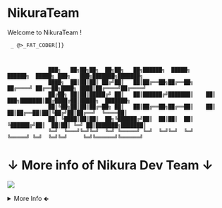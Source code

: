 # NikuraTeam
Welcome to NikuraTeam !


    
     _ @>_FAT_CODER[]}

                                    
                 
                 ███╗   ██╗██╗██╗  ██╗██╗   ██╗██████╗  █████╗      ██████╗  █████╗ ███╗   ███╗███████╗███████╗          
                 ████╗  ██║██║██║ ██╔╝██║   ██║██╔══██╗██╔══██╗    ██╔════╝ ██╔══██╗████╗ ████║██╔════╝██╔════╝
                 ██╔██╗ ██║██║█████╔╝ ██║   ██║██████╔╝███████║    ██║  ███╗███████║██╔████╔██║█████╗  ███████╗
                 ██║╚██╗██║██║██╔═██╗ ██║   ██║██╔══██╗██╔══██║    ██║   ██║██╔══██║██║╚██╔╝██║██╔══╝  ╚════██║
                 ██║ ╚████║██║██║  ██╗╚██████╔╝██║  ██║██║  ██║    ╚██████╔╝██║  ██║██║ ╚═╝ ██║███████╗███████║
                 ╚═╝  ╚═══╝╚═╝╚═╝  ╚═╝ ╚═════╝ ╚═╝  ╚═╝╚═╝  ╚═╝     ╚═════╝ ╚═╝  ╚═╝╚═╝     ╚═╝╚══════╝╚══════╝
  
   ↓ More info of Nikura Dev Team ↓
============
  <a href="https://nikuragames.page.link/youtube" target="_blank"><img src="https://img.shields.io/badge/YouTube-FF0000?style=for-the-badge&logo=youtube&logoColor=white" target="_blank"></a>

</div>
  <details>
  <summary>More Info 🡸  </summary>

  >The Team have 1 dev in moment,.,
    KenmeinaFat or phikill = me
    
  ----
      
</details>

